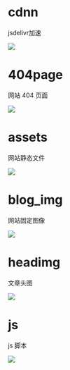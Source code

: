 # cdnn
<!--
 * @Author: littlemoe
 * @Date: 2022-03-13 08:52:50
 * @LastEditTime: 2022-03-13 14:57:17
 * @Description: 
 * @Version: 
 * ————————————————————
-->

jsdelivr加速

[![](https://data.jsdelivr.com/v1/package/gh/ilittlemoe/cdnn/badge)](https://www.jsdelivr.com/package/gh/ilittlemoe/cdnn)

# 404page

网站 404 页面

[![](https://data.jsdelivr.com/v1/package/gh/ilittlemoe/cdnn/badge)](https://cdn.jsdelivr.net/gh/ilittlemoe/cdnn@master/404page/)

# assets

网站静态文件

[![](https://data.jsdelivr.com/v1/package/gh/ilittlemoe/cdnn/badge)](https://cdn.jsdelivr.net/gh/ilittlemoe/cdnn@master/assets/)

# blog_img

网站固定图像

[![](https://data.jsdelivr.com/v1/package/gh/ilittlemoe/cdnn/badge)](https://cdn.jsdelivr.net/gh/ilittlemoe/cdnn@master/blog_img/)

# headimg

文章头图

[![](https://data.jsdelivr.com/v1/package/gh/ilittlemoe/cdnn/badge)](https://cdn.jsdelivr.net/gh/ilittlemoe/cdnn@master/headimg/)

# js

js 脚本

[![](https://data.jsdelivr.com/v1/package/gh/ilittlemoe/cdnn/badge)](https://cdn.jsdelivr.net/gh/ilittlemoe/cdnn@master/js/)
